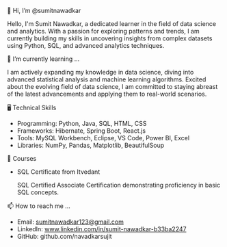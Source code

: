  👋 Hi, I’m @sumitnawadkar

  Hello, I'm Sumit Nawadkar, a dedicated learner in the field of data science and analytics. With a passion for exploring patterns and trends, I am currently building my skills in uncovering insights from complex datasets using Python, SQL, and advanced analytics techniques.

 🌱 I’m currently learning ...

  I am actively expanding my knowledge in data science, diving into advanced statistical analysis and machine learning algorithms. Excited about the evolving field of data science, I am committed to staying abreast of the latest advancements and applying them to real-world scenarios.
  
  🖥️ Technical Skills

- Programming: Python, Java, SQL, HTML, CSS
- Frameworks: Hibernate, Spring Boot, React.js
- Tools: MySQL Workbench, Eclipse, VS Code, Power BI, Excel
- Libraries: NumPy, Pandas, Matplotlib, BeautifulSoup

 🚀 Courses

- SQL Certificate from Itvedant
  
  SQL Certified Associate Certification demonstrating proficiency in basic SQL concepts.
 
 📫 How to reach me ...
 
- Email: sumitnawadkar123@gmail.com
- LinkedIn: www.linkedin.com/in/sumit-nawadkar-b33ba2247
- GitHub: github.com/navadkarsujit

<!---
sumitnawadkar/sumitnawadkar is a ✨ special ✨ repository because its `README.md` (this file) appears on your GitHub profile.
You can click the Preview link to take a look at your changes.
--->
